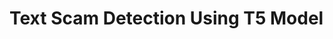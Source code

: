 # Text Scam Detection Using T5 Model                                                                                                        
